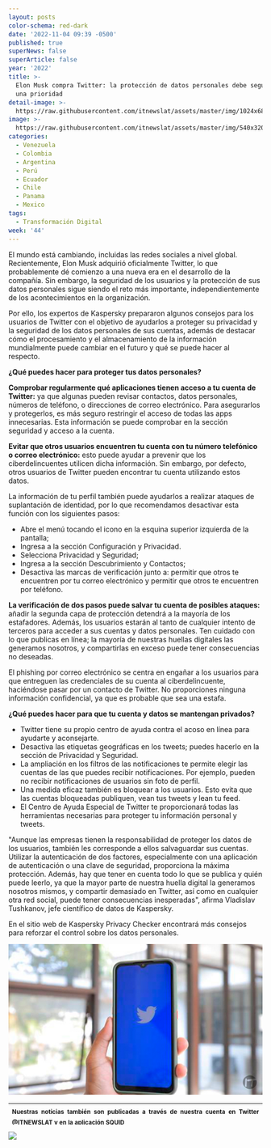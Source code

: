 ```yaml
---
layout: posts
color-schema: red-dark
date: '2022-11-04 09:39 -0500'
published: true
superNews: false
superArticle: false
year: '2022'
title: >-
  Elon Musk compra Twitter: la protección de datos personales debe seguir siendo
  una prioridad
detail-image: >-
  https://raw.githubusercontent.com/itnewslat/assets/master/img/1024x680/cel-twitter-g.jpg
image: >-
  https://raw.githubusercontent.com/itnewslat/assets/master/img/540x320/cel-twitter-p.jpg
categories:
  - Venezuela
  - Colombia
  - Argentina
  - Perú
  - Ecuador
  - Chile
  - Panama
  - Mexico
tags:
  - Transformación Digital
week: '44'
---
```

El mundo está cambiando, incluidas las redes sociales a nivel global. Recientemente, Elon Musk adquirió oficialmente Twitter, lo que probablemente dé comienzo a una nueva era en el desarrollo de la compañía. Sin embargo, la seguridad de los usuarios y la protección de sus datos personales sigue siendo el reto más importante, independientemente de los acontecimientos en la organización.

Por ello, los expertos de Kaspersky prepararon algunos consejos para los usuarios de Twitter con el objetivo de ayudarlos a proteger su privacidad y la seguridad de los datos personales de sus cuentas, además de destacar cómo el procesamiento y el almacenamiento de la información mundialmente  puede cambiar en el futuro y qué se puede hacer al respecto.

**¿Qué puedes hacer para proteger tus datos personales?**

**Comprobar regularmente qué aplicaciones tienen acceso a tu cuenta de Twitter:** ya que algunas pueden revisar contactos, datos personales, números de teléfono, o direcciones de correo electrónico. Para asegurarlos y protegerlos, es más seguro restringir el acceso de todas las apps innecesarias. Esta información se puede comprobar en la sección seguridad y acceso a la cuenta.

**Evitar que otros usuarios encuentren tu cuenta con tu número telefónico o correo electrónico:** esto puede ayudar a prevenir que los ciberdelincuentes utilicen dicha información. Sin embargo, por defecto, otros usuarios de Twitter pueden encontrar tu cuenta utilizando estos datos.

La información de tu perfil también puede ayudarlos a realizar ataques de suplantación de identidad, por lo que recomendamos desactivar esta función con los siguientes pasos:

- Abre el menú tocando el icono en la esquina superior izquierda de la pantalla;
- Ingresa a la sección Configuración y Privacidad.
- Selecciona Privacidad y Seguridad;
- Ingresa a la sección Descubrimiento y Contactos;
- Desactiva las marcas de verificación junto a: permitir que otros te encuentren por tu correo electrónico y permitir que otros te encuentren por teléfono.

**La verificación de dos pasos puede salvar tu cuenta de posibles ataques:** añadir la segunda capa de protección detendrá a la mayoría de los estafadores. Además, los usuarios estarán al tanto de cualquier intento de terceros para acceder a sus cuentas y datos personales.
Ten cuidado con lo que publicas en línea; la mayoría de nuestras huellas digitales las generamos nosotros, y compartirlas en exceso puede tener consecuencias no deseadas.

El phishing por correo electrónico se centra en engañar a los usuarios para que entreguen las credenciales de su cuenta al ciberdelincuente, haciéndose pasar por un contacto de Twitter. No proporciones ninguna información confidencial, ya que es probable que sea una estafa.

**¿Qué puedes hacer para que tu cuenta y datos se mantengan privados?**

- Twitter tiene su propio centro de ayuda contra el acoso en línea para ayudarte y aconsejarte.
- Desactiva las etiquetas geográficas en los tweets; puedes hacerlo en la sección de Privacidad y Seguridad.
- La ampliación en los filtros de las notificaciones te permite elegir las cuentas de las que puedes recibir notificaciones. Por ejemplo, pueden no recibir notificaciones de usuarios sin foto de perfil.
- Una medida eficaz también es bloquear a los usuarios. Esto evita que las cuentas bloqueadas publiquen, vean tus tweets y lean tu feed.
- El Centro de Ayuda Especial de Twitter te proporcionará todas las herramientas necesarias para proteger tu información personal y tweets.


"Aunque las empresas tienen la responsabilidad de proteger los datos de los usuarios, también les corresponde a ellos salvaguardar sus cuentas. Utilizar la autenticación de dos factores, especialmente con una aplicación de autenticación o una clave de seguridad, proporciona la máxima protección. Además, hay que tener en cuenta todo lo que se publica y quién puede leerlo, ya que la mayor parte de nuestra huella digital la generamos nosotros mismos, y compartir demasiado en Twitter, así como en cualquier otra red social, puede tener consecuencias inesperadas", afirma Vladislav Tushkanov, jefe científico de datos de Kaspersky.
 
En el sitio web de Kaspersky Privacy Checker encontrará más consejos para reforzar el control sobre los datos personales.

![](https://raw.githubusercontent.com/itnewslat/assets/master/img/540x320/cel-twitter-p.jpg)

<table style="height: 42px;" width="569">
<tbody>
<tr>
<td style="text-align: justify;"><sub><strong>Nuestras noticias también son publicadas a través de nuestra cuenta en Twitter <a href="https://twitter.com/itnewslat?lang=es">@ITNEWSLAT</a> y en la aplicación <a href="https://squidapp.co/en/">SQUID</a></strong></sub></td>
</tr>
</tbody>
</table>

<img src="https://tracker.metricool.com/c3po.jpg?hash=56f88a41e39ab42c063cc51676587a04"/>